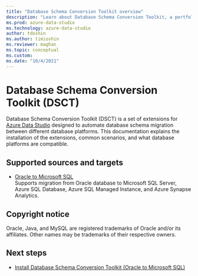 ```yaml
---
title: "Database Schema Conversion Toolkit overview"
description: "Learn about Database Schema Conversion Toolkit, a portfolio of Azure Data Studio extensions that automate database schema conversion between different database platforms."
ms.prod: azure-data-studio
ms.technology: azure-data-studio
author: tdoshin
ms.author: timioshin
ms.reviewer: maghan
ms.topic: conceptual
ms.custom:
ms.date: "10/4/2021"
---
```


# Database Schema Conversion Toolkit (DSCT)

Database Schema Conversion Toolkit (DSCT) is a set of extensions for [Azure Data Studio](../../what-is-azure-data-studio.md) designed to automate database schema migration between different database platforms. This documentation explains the installation of the extensions, common scenarios, and what database platforms are compatible.
  
## Supported sources and targets
  
- [Oracle to Microsoft SQL](./oracle-to-mssql/database-schema-conversion-toolkit-oracle-to-mssql.md)  
  Supports migration from Oracle database to Microsoft SQL Server, Azure SQL Database, Azure SQL Managed Instance, and Azure Synapse Analytics.

## Copyright notice

Oracle, Java, and MySQL are registered trademarks of Oracle and/or its affiliates. Other names may be trademarks of their respective owners.

## Next steps

- [Install Database Schema Conversion Toolkit (Oracle to Microsoft SQL)](./oracle-to-mssql/install-remove-database-schema-conversion-toolkit-oracle-to-mssql.md)
